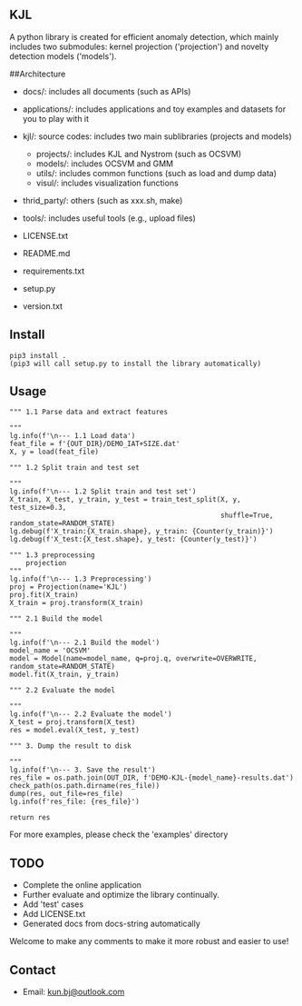 ## KJL
A python library is created for efficient anomaly detection, which mainly includes two submodules: kernel projection ('projection') and novelty detection models ('models'). 

##Architecture
- docs/: 
    includes all documents (such as APIs)
- applications/: 
    includes applications and toy examples and datasets for you to play with it 
- kjl/: 
    source codes: includes two main sublibraries (projects and models)
    - projects/: 
        includes KJL and Nystrom (such as OCSVM)
    - models/: 
        includes OCSVM and GMM
    - utils/:
        includes common functions (such as load and dump data)
    - visul/: 
        includes visualization functions
- thrid_party/: 
    others (such as xxx.sh, make) 
- tools/: 
    includes useful tools (e.g., upload files)

- LICENSE.txt
- README.md
- requirements.txt
- setup.py
- version.txt

## Install
    pip3 install . 
    (pip3 will call setup.py to install the library automatically)

## Usage

    """ 1.1 Parse data and extract features

	"""
	lg.info(f'\n--- 1.1 Load data')
	feat_file = f'{OUT_DIR}/DEMO_IAT+SIZE.dat'
	X, y = load(feat_file)

	""" 1.2 Split train and test set

	"""
	lg.info(f'\n--- 1.2 Split train and test set')
	X_train, X_test, y_train, y_test = train_test_split(X, y, test_size=0.3,
	                                                    shuffle=True, random_state=RANDOM_STATE)
	lg.debug(f'X_train:{X_train.shape}, y_train: {Counter(y_train)}')
	lg.debug(f'X_test:{X_test.shape}, y_test: {Counter(y_test)}')

	""" 1.3 preprocessing
		projection
	"""
	lg.info(f'\n--- 1.3 Preprocessing')
	proj = Projection(name='KJL')
	proj.fit(X_train)
	X_train = proj.transform(X_train)

	""" 2.1 Build the model

	"""
	lg.info(f'\n--- 2.1 Build the model')
	model_name = 'OCSVM'
	model = Model(name=model_name, q=proj.q, overwrite=OVERWRITE, random_state=RANDOM_STATE)
	model.fit(X_train, y_train)

	""" 2.2 Evaluate the model

	"""
	lg.info(f'\n--- 2.2 Evaluate the model')
	X_test = proj.transform(X_test)
	res = model.eval(X_test, y_test)

	""" 3. Dump the result to disk

	"""
	lg.info(f'\n--- 3. Save the result')
	res_file = os.path.join(OUT_DIR, f'DEMO-KJL-{model_name}-results.dat')
	check_path(os.path.dirname(res_file))
	dump(res, out_file=res_file)
	lg.info(f'res_file: {res_file}')

	return res

For more examples, please check the 'examples' directory

## TODO

- Complete the online application
- Further evaluate and optimize the library continually.
- Add 'test' cases
- Add LICENSE.txt
- Generated docs from docs-string automatically

Welcome to make any comments to make it more robust and easier to use!

## Contact
- Email: kun.bj@outlook.com